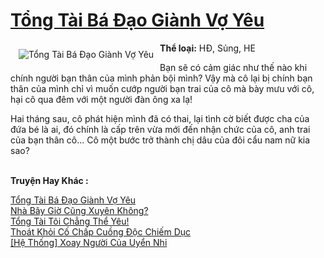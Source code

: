 <a href="https://utruyen.com/truyen/tong-tai-ba-dao-gianh-vo-yeu/19171/" title="Tổng Tài Bá Đạo Giành Vợ Yêu"><h1>Tổng Tài Bá Đạo Giành Vợ Yêu</h1></a><div style="display:table"><img align="right" style="float: left; padding: 10px;" src="https://utruyen.com/images/story/200x260/tong-tai-ba-dao-gianh-vo-yeu.jpg" alt="Tổng Tài Bá Đạo Giành Vợ Yêu"><b>Thể loại:</b> HĐ, Sủng, HE<p></p>Bạn sẽ có cảm giác như thế nào khi chính người bạn thân của mình phản bội mình? Vậy mà cô lại bị chính bạn thân của mình chỉ vì muốn cướp người bạn trai của cô mà bày mưu với cô, hại cô qua đêm với một người đàn ông xa lạ!<p></p>Hai tháng sau, cô phát hiện mình đã có thai, lại tình cờ biết được cha của đứa bé là ai, đó chính là cấp trên vừa mới đến nhận chức của cô, anh trai của bạn thân cô... Cô một bước trở thành chị dâu của đôi cẩu nam nữ kia sao?</div><p><br><b>Truyện Hay Khác :</b></p><a href="https://utruyen.com/truyen/tong-tai-ba-dao-gianh-vo-yeu/19171/" alt="Tổng Tài Bá Đạo Giành Vợ Yêu">Tổng Tài Bá Đạo Giành Vợ Yêu</a><br/><a href="https://utruyen.com/truyen/nha-bay-gio-cung-xuyen-khong/19496/" alt="Nhà Bây Giờ Cũng Xuyên Không?">Nhà Bây Giờ Cũng Xuyên Không?</a><br/><a href="https://github.com/quanluxury/ngontinh_top100/tree/master/17363" alt="Tổng Tài Tôi Chẳng Thể Yêu!">Tổng Tài Tôi Chẳng Thể Yêu!</a><br/><a href="https://github.com/quanluxury/ngontinh_top100/tree/master/19375" alt="Thoát Khỏi Cố Chấp Cuồng Độc Chiếm Dục">Thoát Khỏi Cố Chấp Cuồng Độc Chiếm Dục</a><br/><a href="https://www.google.ca/url?q=https%3A%2F%2Futruyen.com%2Ftruyen%2Fhe-thong-xoay-nguoi-cua-uyen-nhi%2F19525%2F" alt="[Hệ Thống] Xoay Người Của Uyển Nhi">[Hệ Thống] Xoay Người Của Uyển Nhi</a><br/>